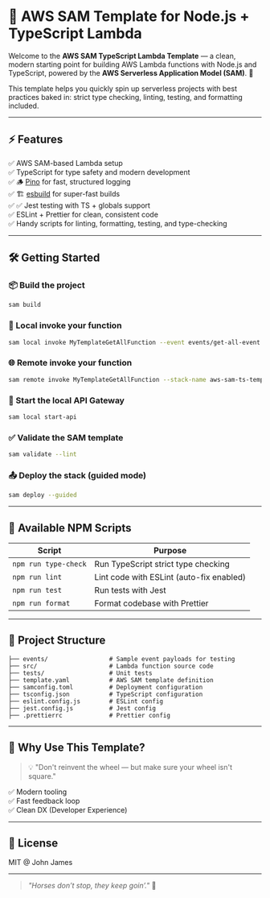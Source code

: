 # 🦄 AWS SAM Template for Node.js + TypeScript Lambda

Welcome to the **AWS SAM TypeScript Lambda Template** — a clean, modern starting point for building AWS Lambda functions with Node.js and TypeScript, powered by the **AWS Serverless Application Model (SAM)**. 🚀

This template helps you quickly spin up serverless projects with best practices baked in: strict type checking, linting, testing, and formatting included.

---

## ⚡️ Features

✅ AWS SAM-based Lambda setup  
✅ TypeScript for type safety and modern development  
✅ 🪵 [Pino](https://github.com/pinojs/pino) for fast, structured logging  
✅ 🏗️ [esbuild](https://esbuild.github.io/) for super-fast builds  
✅ ✅ Jest testing with TS + globals support  
✅ ESLint + Prettier for clean, consistent code  
✅ Handy scripts for linting, formatting, testing, and type-checking

---

## 🛠️ Getting Started

### 📦 Build the project
```bash
sam build
```

### 🧪 Local invoke your function
```bash
sam local invoke MyTemplateGetAllFunction --event events/get-all-event.json
```

### 🌐 Remote invoke your function
```bash
sam remote invoke MyTemplateGetAllFunction --stack-name aws-sam-ts-template
```

### 🚀 Start the local API Gateway
```bash
sam local start-api
```

### ✅ Validate the SAM template
```bash
sam validate --lint
```

### 📤 Deploy the stack (guided mode)
```bash
sam deploy --guided
```

---

## 🧹 Available NPM Scripts

| Script           | Purpose                                 |
|------------------|-----------------------------------------|
| `npm run type-check` | Run TypeScript strict type checking       |
| `npm run lint`        | Lint code with ESLint (auto-fix enabled)  |
| `npm run test`        | Run tests with Jest                      |
| `npm run format`      | Format codebase with Prettier            |

---

## 📂 Project Structure

```
├── events/                 # Sample event payloads for testing
├── src/                    # Lambda function source code
├── tests/                  # Unit tests
├── template.yaml           # AWS SAM template definition
├── samconfig.toml          # Deployment configuration
├── tsconfig.json           # TypeScript configuration
├── eslint.config.js        # ESLint config
├── jest.config.js          # Jest config
├── .prettierrc             # Prettier config
```

---

## 🌈 Why Use This Template?

> 💡 "Don't reinvent the wheel — but make sure your wheel isn't square."


✅ Modern tooling  
✅ Fast feedback loop  
✅ Clean DX (Developer Experience)

---

## 📜 License

MIT @ John James

---

> _"Horses don’t stop, they keep goin’."_ 🐎
